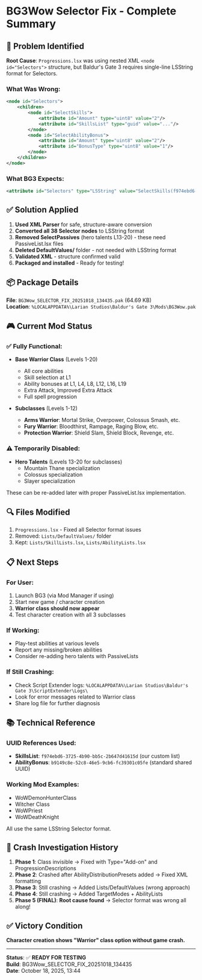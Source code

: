 # BG3Wow Selector Fix - Complete Summary

## 🎯 Problem Identified

**Root Cause**: `Progressions.lsx` was using nested XML `<node id="Selectors">` structure, but Baldur's Gate 3 requires single-line LSString format for Selectors.

### What Was Wrong:
```xml
<node id="Selectors">
    <children>
        <node id="SelectSkills">
            <attribute id="Amount" type="uint8" value="2"/>
            <attribute id="SkillsList" type="guid" value="..."/>
        </node>
        <node id="SelectAbilityBonus">
            <attribute id="Amount" type="uint8" value="2"/>
            <attribute id="BonusType" type="uint8" value="1"/>
        </node>
    </children>
</node>
```

### What BG3 Expects:
```xml
<attribute id="Selectors" type="LSString" value="SelectSkills(f974ebd6-3725-4b90-bb5c-2b647d41615d,2);SelectAbilityBonus(b9149c8e-52c8-46e5-9cb6-fc39301c05fe,AbilityBonus,2,1)"/>
```

## ✅ Solution Applied

1. **Used XML Parser** for safe, structure-aware conversion
2. **Converted all 38 Selector nodes** to LSString format
3. **Removed SelectPassives** (hero talents L13-20) - these need PassiveList.lsx files
4. **Deleted DefaultValues/** folder - not needed with LSString format
5. **Validated XML** - structure confirmed valid
6. **Packaged and installed** - Ready for testing!

## 📦 Package Details

**File**: `BG3Wow_SELECTOR_FIX_20251018_134435.pak` (64.69 KB)  
**Location**: `%LOCALAPPDATA%\Larian Studios\Baldur's Gate 3\Mods\BG3Wow.pak`

## 🎮 Current Mod Status

### ✅ Fully Functional:
- **Base Warrior Class** (Levels 1-20)
  - All core abilities
  - Skill selection at L1
  - Ability bonuses at L1, L4, L8, L12, L16, L19
  - Extra Attack, Improved Extra Attack
  - Full spell progression

- **Subclasses** (Levels 1-12)
  - **Arms Warrior**: Mortal Strike, Overpower, Colossus Smash, etc.
  - **Fury Warrior**: Bloodthirst, Rampage, Raging Blow, etc.
  - **Protection Warrior**: Shield Slam, Shield Block, Revenge, etc.

### ⚠️ Temporarily Disabled:
- **Hero Talents** (Levels 13-20 for subclasses)
  - Mountain Thane specialization
  - Colossus specialization  
  - Slayer specialization

These can be re-added later with proper PassiveList.lsx implementation.

## 🔍 Files Modified

1. `Progressions.lsx` - Fixed all Selector format issues
2. Removed: `Lists/DefaultValues/` folder
3. Kept: `Lists/SkillLists.lsx`, `Lists/AbilityLists.lsx`

## 📋 Next Steps

### For User:
1. Launch BG3 (via Mod Manager if using)
2. Start new game / character creation
3. **Warrior class should now appear**
4. Test character creation with all 3 subclasses

### If Working:
- Play-test abilities at various levels
- Report any missing/broken abilities
- Consider re-adding hero talents with PassiveLists

### If Still Crashing:
- Check Script Extender logs: `%LOCALAPPDATA%\Larian Studios\Baldur's Gate 3\ScriptExtender\Logs\`
- Look for error messages related to Warrior class
- Share log file for further diagnosis

## 📚 Technical Reference

### UUID References Used:
- **SkillsList**: `f974ebd6-3725-4b90-bb5c-2b647d41615d` (our custom list)
- **AbilityBonus**: `b9149c8e-52c8-46e5-9cb6-fc39301c05fe` (standard shared UUID)

### Working Mod Examples:
- WoWDemonHunterClass
- Witcher Class  
- WoWPriest
- WoWDeathKnight

All use the same LSString Selector format.

## 🐛 Crash Investigation History

1. **Phase 1**: Class invisible → Fixed with Type="Add-on" and ProgressionDescriptions
2. **Phase 2**: Crashed after AbilityDistributionPresets added → Fixed XML formatting
3. **Phase 3**: Still crashing → Added Lists/DefaultValues (wrong approach)
4. **Phase 4**: Still crashing → Added TargetModes + AbilityLists
5. **Phase 5 (FINAL)**: **Root cause found** → Selector format was wrong all along!

## ✅ Victory Condition

**Character creation shows "Warrior" class option without game crash.**

---

**Status**: ✅ **READY FOR TESTING**  
**Build**: BG3Wow_SELECTOR_FIX_20251018_134435  
**Date**: October 18, 2025, 13:44
